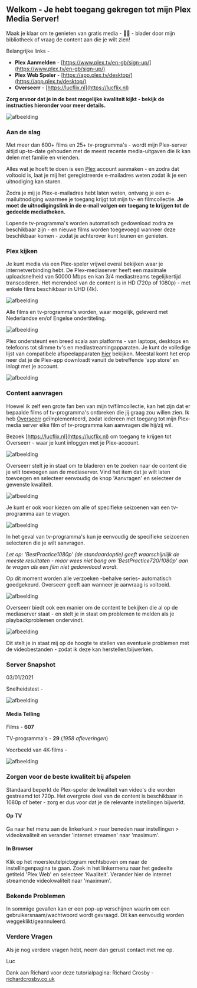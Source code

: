 ## Welkom - Je hebt toegang gekregen tot mijn Plex Media Server!

Maak je klaar om te genieten van gratis media - 🏴‍☠️ - blader door mijn bibliotheek of vraag de content aan die je wilt zien!

Belangrijke links -

- **Plex Aanmelden** - [https://www.plex.tv/en-gb/sign-up/](https://www.plex.tv/en-gb/sign-up/)
- **Plex Web Speler** - [https://app.plex.tv/desktop/](https://app.plex.tv/desktop/)
- **Overseerr** - [https://lucflix.nl](https://lucflix.nl)

**Zorg ervoor dat je in de best mogelijke kwaliteit kijkt - bekijk de instructies hieronder voor meer details.**

![afbeelding](https://user-images.githubusercontent.com/5352226/147898726-ff0fe2f8-69fb-4b14-9c9c-f84fa8a5f63b.png)

### Aan de slag

Met meer dan 600+ films en 25+ tv-programma's - wordt mijn Plex-server altijd up-to-date gehouden met de meest recente media-uitgaven die ik kan delen met familie en vrienden.

Alles wat je hoeft te doen is een [Plex](https://www.plex.tv/en-gb/sign-up/) account aanmaken - en zodra dat voltooid is, laat je mij het geregistreerde e-mailadres weten zodat ik je een uitnodiging kan sturen.

Zodra je mij je Plex-e-mailadres hebt laten weten, ontvang je een e-mailuitnodiging waarmee je toegang krijgt tot mijn tv- en filmcollectie. **Je moet de uitnodigingslink in de e-mail volgen om toegang te krijgen tot de gedeelde mediatheken.**

Lopende tv-programma's worden automatisch gedownload zodra ze beschikbaar zijn - en nieuwe films worden toegevoegd wanneer deze beschikbaar komen - zodat je achterover kunt leunen en genieten.

### Plex kijken

Je kunt media via een Plex-speler vrijwel overal bekijken waar je internetverbinding hebt. De Plex-mediaserver heeft een maximale uploadsnelheid van 50000 Mbps en kan 3/4 mediastreams tegelijkertijd transcoderen. Het merendeel van de content is in HD (720p of 1080p) - met enkele films beschikbaar in UHD (4k).

![afbeelding](https://user-images.githubusercontent.com/5352226/147898871-8539cb51-abd2-4b78-9c7e-b4cf4299337f.png)

Alle films en tv-programma's worden, waar mogelijk, geleverd met Nederlandse en/of Engelse ondertiteling.

![afbeelding](https://user-images.githubusercontent.com/5352226/147903261-6d72d1fd-449e-4baf-8773-10c8741abe30.png)

Plex ondersteunt een breed scala aan platforms - van laptops, desktops en telefoons tot slimme tv's en mediastreamingapparaten. Je kunt de volledige lijst van compatibele afspeelapparaten [hier](https://www.plex.tv/en-gb/apps-devices/) bekijken. Meestal komt het erop neer dat je de Plex-app downloadt vanuit de betreffende 'app store' en inlogt met je account.

![afbeelding](https://user-images.githubusercontent.com/5352226/147898931-18ce19c3-8ff0-488b-bade-d2b2c9a769d6.png)

### Content aanvragen

Hoewel ik zelf een grote fan ben van mijn tv/filmcollectie, kan het zijn dat er bepaalde films of tv-programma's ontbreken die jij graag zou willen zien. Ik heb [Overseerr](https://overseerr.dev/) geïmplementeerd, zodat iedereen met toegang tot mijn Plex-media server elke film of tv-programma kan aanvragen die hij/zij wil.

Bezoek [https://lucflix.nl](https://lucflix.nl) om toegang te krijgen tot Overseerr - waar je kunt inloggen met je Plex-account.

![afbeelding](https://user-images.githubusercontent.com/5352226/147899473-ff8c231a-6400-4c66-89c3-835a822febd5.png)

Overseerr stelt je in staat om te bladeren en te zoeken naar de content die je wilt toevoegen aan de mediaserver. Vind het item dat je wilt laten toevoegen en selecteer eenvoudig de knop 'Aanvragen' en selecteer de gewenste kwaliteit.

![afbeelding](https://user-images.githubusercontent.com/5352226/147899547-2cab703f-adf6-42f0-a4ae-3c88e515bb93.png)

Je kunt er ook voor kiezen om alle of specifieke seizoenen van een tv-programma aan te vragen.

![afbeelding](https://user-images.githubusercontent.com/5352226/147899582-a56e6029-57e3-4458-b0db-d9b83a47028f.png)

In het geval van tv-programma's kun je eenvoudig de specifieke seizoenen selecteren die je wilt aanvragen.

*Let op: 'BestPractice1080p' (de standaardoptie) geeft waarschijnlijk de meeste resultaten - maar wees niet bang om 'BestPractice720/1080p' aan te vragen als een film niet gedownload wordt.*

Op dit moment worden alle verzoeken -behalve series- automatisch goedgekeurd. Overseerr geeft aan wanneer je aanvraag is voltooid.

![afbeelding](https://user-images.githubusercontent.com/5352226/147899764-5abbf16e-1e97-4ca6-9ec8-5c5dd55cb910.png)

Overseerr biedt ook een manier om de content te bekijken die al op de mediaserver staat - en stelt je in staat om problemen te melden als je playbackproblemen ondervindt.

![afbeelding](https://user-images.githubusercontent.com/5352226/147899833-232b5533-bab0-4567-b90f-166a42fef8d3.png)

Dit stelt je in staat mij op de hoogte te stellen van eventuele problemen met de videobestanden - zodat ik deze kan herstellen/bijwerken.

### Server Snapshot

03/01/2021

Snelheidstest -

![afbeelding](https://user-images.githubusercontent.com/5352226/147900566-024ac5d6-dfef-4c65-a327-5f376002aa0b.png)

#### Media Telling
Films - **607**

TV-programma's - **29** (*1958 afleveringen*)

Voorbeeld van 4K-films -

![afbeelding](https://user-images.githubusercontent.com/5352226/147900670-79259680-ac6e-4906-b450-8f0501967d3a.png)

### Zorgen voor de beste kwaliteit bij afspelen

Standaard beperkt de Plex-speler de kwaliteit van video's die worden gestreamd tot 720p. Het overgrote deel van de content is beschikbaar in 1080p of beter - zorg er dus voor dat je de relevante instellingen bijwerkt.

#### Op TV

Ga naar het menu aan de linkerkant > naar beneden naar instellingen > videokwaliteit en verander 'internet streamen' naar 'maximum'.

#### In Browser

Klik op het moersleutelpictogram rechtsboven om naar de instellingenpagina te gaan. Zoek in het linkermenu naar het gedeelte getiteld 'Plex Web' en selecteer 'Kwaliteit'. Verander hier de internet streamende videokwaliteit naar 'maximum'.

### Bekende Problemen

In sommige gevallen kan er een pop-up verschijnen waarin om een gebruikersnaam/wachtwoord wordt gevraagd. Dit kan eenvoudig worden weggeklikt/geannuleerd.

### Verdere Vragen

Als je nog verdere vragen hebt, neem dan gerust contact met me op.

Luc

Dank aan Richard voor deze tutorialpagina:
Richard Crosby - [richardcrosby.co.uk](https://richardcrosby.co.uk/)
